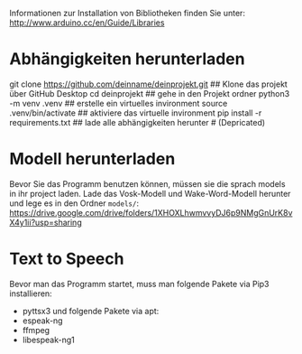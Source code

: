 Informationen zur Installation von Bibliotheken finden Sie unter: http://www.arduino.cc/en/Guide/Libraries

# Abhängigkeiten herunterladen
git clone https://github.com/deinname/deinprojekt.git  ## Klone das projekt über GitHub Desktop
cd deinprojekt                                         ## gehe in den Projekt ordner
python3 -m venv .venv                                  ## erstelle ein virtuelles invironment
source .venv/bin/activate                              ## aktiviere das virtuelle invironment
pip install -r requirements.txt                        ## lade alle abhängigkeiten herunter # (Depricated)


# Modell herunterladen
Bevor Sie das Programm benutzen können, müssen sie die sprach models in ihr project laden.
Lade das Vosk-Modell und Wake-Word-Modell herunter und lege es in den Ordner `models/`:
https://drive.google.com/drive/folders/1XHOXLhwmvvyDJ6p9NMgGnUrK8vX4y1ii?usp=sharing

# Text to Speech
Bevor man das Programm startet, muss man folgende Pakete via Pip3 installieren:
- pyttsx3
und folgende Pakete via apt:
- espeak-ng
- ffmpeg
- libespeak-ng1



